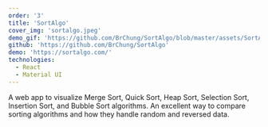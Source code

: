```yaml
---
order: '3'
title: 'SortAlgo'
cover_img: 'sortalgo.jpeg'
demo_gif: 'https://github.com/BrChung/SortAlgo/blob/master/assets/SortAlgo%20Demo.gif?raw=true'
github: 'https://github.com/BrChung/SortAlgo'
demo: 'https://sortalgo.com/'
technologies:
  - React
  - Material UI
---
```


A web app to visualize Merge Sort, Quick Sort, Heap Sort, Selection Sort, Insertion Sort, and Bubble Sort algorithms. An excellent way to compare sorting algorithms and how they handle random and reversed data.
